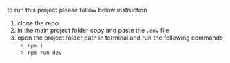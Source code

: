 to run this project please follow below instruction
1. clone the repo
2. in the main project folder copy and paste the ```.env``` file
3. open the project folder path in terminal and run the following commands
    - ```npm i```
    - ```npm run dev```
